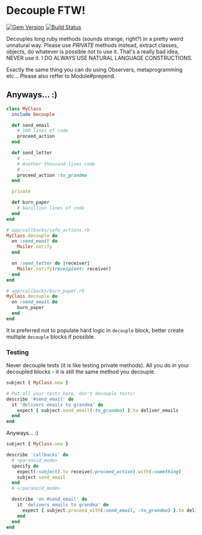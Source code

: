 # Decouple FTW!
[![Gem Version](https://badge.fury.io/rb/decouple.png)](http://badge.fury.io/rb/decouple)
[![Build Status](http://travis-ci.org/einzige/decouple.png?branch=master)](https://travis-ci.org/einzige/decouple)

Decouples long ruby methods (sounds strange, right?) in a pretty weird unnatural way. Please use _PRIVATE_ methods instead, extract classes, objects, do whatever is possible not to use it. That's a really bad idea, NEVER use it. I DO ALWAYS USE NATURAL LANGUAGE CONSTRUCTIONS.

Exactly the same thing you can do using Observers, metaprogramming etc... Please also reffer to Module#prepend.

## Anyways... :)

```ruby
class MyClass
  include Decouple

  def send_email
    # 100 lines of code
    proceed_action
  end

  def send_letter
    # ...
    # Another thousand lines code
    # ...
    proceed_action :to_grandma
  end

  private

  def burn_paper
    # bazillion lines of code
  end
end

# app/callbacks/safe_actions.rb
MyClass.decouple do
  on :send_email do
    Mailer.notify
  end

  on :send_letter do |receiver|
    Mailer.notify(receipient: receiver)
  end
end

# app/callbacks/burn_paper.rb
MyClass.decouple do
  on :send_email do
    burn_paper
  end
end
```

It is preferred not to populate hard logic in `decouple` block, better create multiple `decouple` blocks if possible.

### Testing

Never decouple tests (it is like testing private methods). All you do in your decoupled blocks - it is still the same method you decouple.

```ruby
subject { MyClass.new }

# Put all your tests here, don't decouple tests!
describe '#send_email' do
  it 'delivers emails to grandma' do
    expect { subject.send_email(:to_grandma) }.to deliver_emails
  end
end
```

Anyways... :)

```ruby
subject { MyClass.new }

describe 'callbacks' do
  # <paranoid_mode>
  specify do
    expect(:subject).to receive(:proceed_action).with(:something)
    subject.send_email
  end
  # </paranoid_mode>

  describe 'on #send_email' do
    it 'delivers emails to grandma' do
      expect { subject.proceed_with(:send_email, :to_grandma) }.to deliver_emails
    end
  end
end
```
